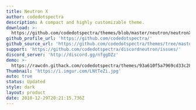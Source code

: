 ```yaml
---
title: Neutron X
author: codedotspectra
description: A compact and highly customizable theme.
download: >-
  https://github.com/codedotspectra/themes/blob/master/neutron/neutronX.theme.css
github_profile_url: 'https://github.com/codedotspectra/'
github_source_url: 'https://github.com/codedotspectra/themes/tree/master/neutron'
support: 'https://github.com/codedotspectra/discordneutron/issues/'
discord_server: 'http://discord.gg/nfggDZz'
demo: >-
  https://rawcdn.githack.com/codedotspectra/themes/93a610f5a7969cd33c286a68816ab428f2e2b1a3/neutron/neutronX.theme.css
Thumbnail: 'https://i.imgur.com/LNtTeZi.jpg'
auto: true
status: Updated
style: dark
layout: product
date: 2018-12-29T20:21:15.736Z
---
```


